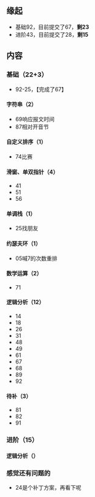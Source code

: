 ## 缘起

+ 基础92，目前提交了67，**剩23**
+ 进阶43，目前提交了28，**剩15**

## 内容

### 基础（22+3）

+ 92-25，【完成了67】

#### 字符串（2）

+ 69响应报文时间
+ 87相对开音节

#### 自定义排序（1）

+ 74比赛

#### 滑窗、单双指针（4）

+ 41
+ 51
+ 56

#### 单调栈（1）

+ 25找朋友

#### 约瑟夫环（1）

+ 05喊7的次数重排

#### 数学运算（2）

+ 71

#### 逻辑分析（12）

+ 14
+ 18
+ 26
+ 31
+ 48
+ 49
+ 61
+ 67
+ 68
+ 89
+ 92

#### 待补（3）

+ 81
+ 82
+ 91

### 进阶（15）

#### 逻辑分析（）



### 感觉还有问题的

+ 24是个补丁方案，再看下呢